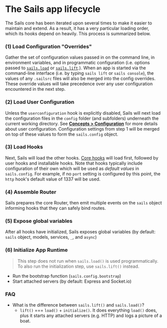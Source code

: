 # The Sails app lifecycle

The Sails core has been iterated upon several times to make it easier to maintain and extend. As a result, it has a very particular loading order, which its hooks depend on heavily. This process is summarized below.

### (1) Load Configuration "Overrides"

Gather the set of configuration values passed in on the command line, in environment variables, and in programmatic configuration (i.e. options passed to [`sails.load`](http://sailsjs.org/documentation/reference/application/sails-load) or [`sails.lift`](http://sailsjs.org/documentation/reference/application/sails-lift).).  When an app is started via the command-line interface (i.e. by typing `sails lift` or `sails console`), the values of any `.sailsrc` files will also be merged into the config overrides.  These override values will take precedence over any user configuration encountered in the next step.

### (2) Load User Configuration

Unless the `userconfiguration` hook is explicitly disabled, Sails will next load the configuration files in the `config` folder (and subfolders) underneath the current working directory.  See [**Concepts > Configuration**](http://sailsjs.org/documentation/concepts/configuration) for more details about user configuration.  Configuration settings from step 1 will be merged on top of these values to form the `sails.config` object.

### (3) Load Hooks

Next, Sails will load the other hooks.  [Core hooks](http://sailsjs.org/documentation/concepts/extending-sails/hooks#?types-of-hooks) will load first, followed by user hooks and installable hooks.  Note that hooks typically include configuration of their own which will be used as _default values_ in `sails.config`.  For example, if no `port` setting is configured by this point, the `http` hook's default value of 1337 will be used.

### (4) Assemble Router

Sails prepares the core Router, then emit multiple events on the `sails` object informing hooks that they can safely bind routes.

### (5) Expose global variables
After all hooks have initialized, Sails exposes global variables (by default: `sails` object, models, services, `_`, and `async`)

### (6) Initialize App Runtime

> This step does not run when `sails.load()` is used programmatically.
> To also run the initialization step, use `sails.lift()` instead.

+ Run the bootstrap function (`sails.config.bootstrap`)
+ Start attached servers (by default: Express and Socket.io)

### FAQ


+ What is the difference between `sails.lift()` and `sails.load()`?
  + `lift()` === `load()` + `initialize()`.  It does everything `load()` does, plus it starts any attached servers (e.g. HTTP) and logs a picture of a boat.


<docmeta name="displayName" value="Lifecycle">
